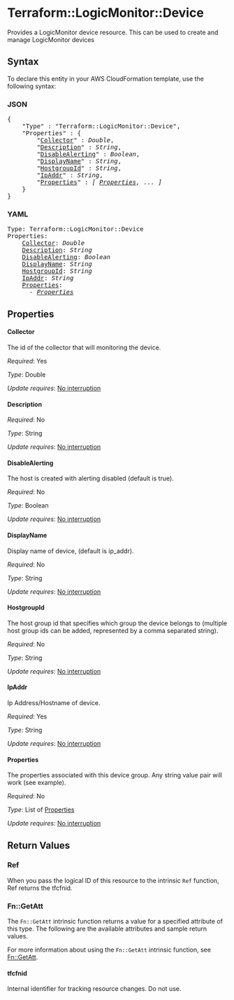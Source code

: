 # Terraform::LogicMonitor::Device

Provides a LogicMonitor device resource. This can be used to create and manage LogicMonitor devices

## Syntax

To declare this entity in your AWS CloudFormation template, use the following syntax:

### JSON

<pre>
{
    "Type" : "Terraform::LogicMonitor::Device",
    "Properties" : {
        "<a href="#collector" title="Collector">Collector</a>" : <i>Double</i>,
        "<a href="#description" title="Description">Description</a>" : <i>String</i>,
        "<a href="#disablealerting" title="DisableAlerting">DisableAlerting</a>" : <i>Boolean</i>,
        "<a href="#displayname" title="DisplayName">DisplayName</a>" : <i>String</i>,
        "<a href="#hostgroupid" title="HostgroupId">HostgroupId</a>" : <i>String</i>,
        "<a href="#ipaddr" title="IpAddr">IpAddr</a>" : <i>String</i>,
        "<a href="#properties" title="Properties">Properties</a>" : <i>[ <a href="properties.md">Properties</a>, ... ]</i>
    }
}
</pre>

### YAML

<pre>
Type: Terraform::LogicMonitor::Device
Properties:
    <a href="#collector" title="Collector">Collector</a>: <i>Double</i>
    <a href="#description" title="Description">Description</a>: <i>String</i>
    <a href="#disablealerting" title="DisableAlerting">DisableAlerting</a>: <i>Boolean</i>
    <a href="#displayname" title="DisplayName">DisplayName</a>: <i>String</i>
    <a href="#hostgroupid" title="HostgroupId">HostgroupId</a>: <i>String</i>
    <a href="#ipaddr" title="IpAddr">IpAddr</a>: <i>String</i>
    <a href="#properties" title="Properties">Properties</a>: <i>
      - <a href="properties.md">Properties</a></i>
</pre>

## Properties

#### Collector

The id of the collector that will monitoring the device.

_Required_: Yes

_Type_: Double

_Update requires_: [No interruption](https://docs.aws.amazon.com/AWSCloudFormation/latest/UserGuide/using-cfn-updating-stacks-update-behaviors.html#update-no-interrupt)

#### Description

_Required_: No

_Type_: String

_Update requires_: [No interruption](https://docs.aws.amazon.com/AWSCloudFormation/latest/UserGuide/using-cfn-updating-stacks-update-behaviors.html#update-no-interrupt)

#### DisableAlerting

The host is created with alerting disabled (default is true).

_Required_: No

_Type_: Boolean

_Update requires_: [No interruption](https://docs.aws.amazon.com/AWSCloudFormation/latest/UserGuide/using-cfn-updating-stacks-update-behaviors.html#update-no-interrupt)

#### DisplayName

Display name of device, (default is ip_addr).

_Required_: No

_Type_: String

_Update requires_: [No interruption](https://docs.aws.amazon.com/AWSCloudFormation/latest/UserGuide/using-cfn-updating-stacks-update-behaviors.html#update-no-interrupt)

#### HostgroupId

The host group id that specifies which group the device belongs to (multiple host group ids can be added, represented by a comma separated string).

_Required_: No

_Type_: String

_Update requires_: [No interruption](https://docs.aws.amazon.com/AWSCloudFormation/latest/UserGuide/using-cfn-updating-stacks-update-behaviors.html#update-no-interrupt)

#### IpAddr

Ip Address/Hostname of device.

_Required_: Yes

_Type_: String

_Update requires_: [No interruption](https://docs.aws.amazon.com/AWSCloudFormation/latest/UserGuide/using-cfn-updating-stacks-update-behaviors.html#update-no-interrupt)

#### Properties

The properties associated with this device group. Any string value pair will work (see example).

_Required_: No

_Type_: List of <a href="properties.md">Properties</a>

_Update requires_: [No interruption](https://docs.aws.amazon.com/AWSCloudFormation/latest/UserGuide/using-cfn-updating-stacks-update-behaviors.html#update-no-interrupt)

## Return Values

### Ref

When you pass the logical ID of this resource to the intrinsic `Ref` function, Ref returns the tfcfnid.

### Fn::GetAtt

The `Fn::GetAtt` intrinsic function returns a value for a specified attribute of this type. The following are the available attributes and sample return values.

For more information about using the `Fn::GetAtt` intrinsic function, see [Fn::GetAtt](https://docs.aws.amazon.com/AWSCloudFormation/latest/UserGuide/intrinsic-function-reference-getatt.html).

#### tfcfnid

Internal identifier for tracking resource changes. Do not use.


